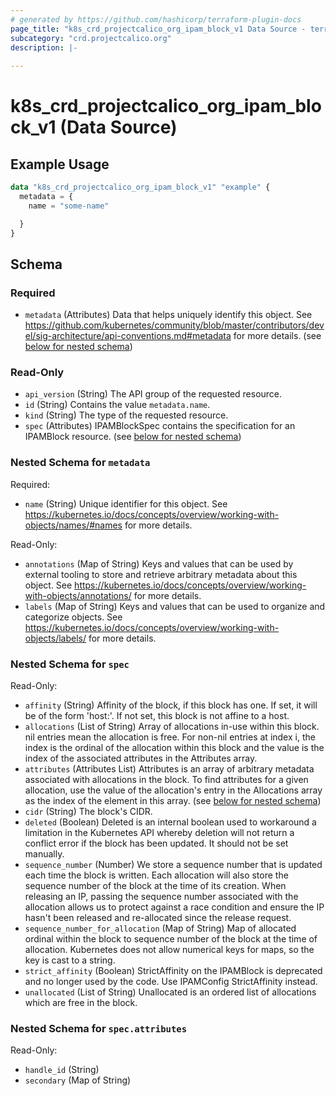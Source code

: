 ```yaml
---
# generated by https://github.com/hashicorp/terraform-plugin-docs
page_title: "k8s_crd_projectcalico_org_ipam_block_v1 Data Source - terraform-provider-k8s"
subcategory: "crd.projectcalico.org"
description: |-
  
---
```


# k8s_crd_projectcalico_org_ipam_block_v1 (Data Source)



## Example Usage

```terraform
data "k8s_crd_projectcalico_org_ipam_block_v1" "example" {
  metadata = {
    name = "some-name"

  }
}
```

<!-- schema generated by tfplugindocs -->
## Schema

### Required

- `metadata` (Attributes) Data that helps uniquely identify this object. See https://github.com/kubernetes/community/blob/master/contributors/devel/sig-architecture/api-conventions.md#metadata for more details. (see [below for nested schema](#nestedatt--metadata))

### Read-Only

- `api_version` (String) The API group of the requested resource.
- `id` (String) Contains the value `metadata.name`.
- `kind` (String) The type of the requested resource.
- `spec` (Attributes) IPAMBlockSpec contains the specification for an IPAMBlock resource. (see [below for nested schema](#nestedatt--spec))

<a id="nestedatt--metadata"></a>
### Nested Schema for `metadata`

Required:

- `name` (String) Unique identifier for this object. See https://kubernetes.io/docs/concepts/overview/working-with-objects/names/#names for more details.

Read-Only:

- `annotations` (Map of String) Keys and values that can be used by external tooling to store and retrieve arbitrary metadata about this object. See https://kubernetes.io/docs/concepts/overview/working-with-objects/annotations/ for more details.
- `labels` (Map of String) Keys and values that can be used to organize and categorize objects. See https://kubernetes.io/docs/concepts/overview/working-with-objects/labels/ for more details.


<a id="nestedatt--spec"></a>
### Nested Schema for `spec`

Read-Only:

- `affinity` (String) Affinity of the block, if this block has one. If set, it will be of the form 'host:<hostname>'. If not set, this block is not affine to a host.
- `allocations` (List of String) Array of allocations in-use within this block. nil entries mean the allocation is free. For non-nil entries at index i, the index is the ordinal of the allocation within this block and the value is the index of the associated attributes in the Attributes array.
- `attributes` (Attributes List) Attributes is an array of arbitrary metadata associated with allocations in the block. To find attributes for a given allocation, use the value of the allocation's entry in the Allocations array as the index of the element in this array. (see [below for nested schema](#nestedatt--spec--attributes))
- `cidr` (String) The block's CIDR.
- `deleted` (Boolean) Deleted is an internal boolean used to workaround a limitation in the Kubernetes API whereby deletion will not return a conflict error if the block has been updated. It should not be set manually.
- `sequence_number` (Number) We store a sequence number that is updated each time the block is written. Each allocation will also store the sequence number of the block at the time of its creation. When releasing an IP, passing the sequence number associated with the allocation allows us to protect against a race condition and ensure the IP hasn't been released and re-allocated since the release request.
- `sequence_number_for_allocation` (Map of String) Map of allocated ordinal within the block to sequence number of the block at the time of allocation. Kubernetes does not allow numerical keys for maps, so the key is cast to a string.
- `strict_affinity` (Boolean) StrictAffinity on the IPAMBlock is deprecated and no longer used by the code. Use IPAMConfig StrictAffinity instead.
- `unallocated` (List of String) Unallocated is an ordered list of allocations which are free in the block.

<a id="nestedatt--spec--attributes"></a>
### Nested Schema for `spec.attributes`

Read-Only:

- `handle_id` (String)
- `secondary` (Map of String)
